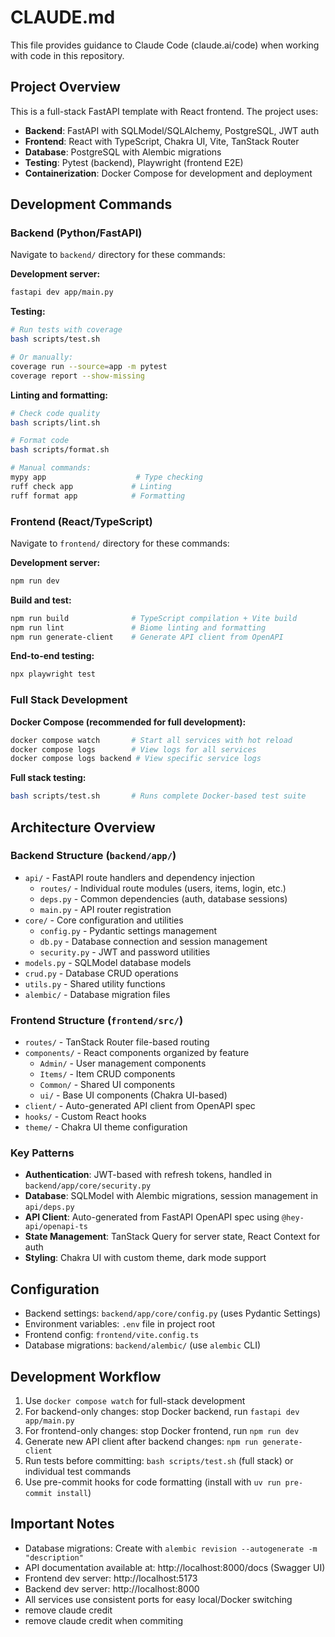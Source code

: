 # CLAUDE.md

This file provides guidance to Claude Code (claude.ai/code) when working with code in this repository.

## Project Overview

This is a full-stack FastAPI template with React frontend. The project uses:
- **Backend**: FastAPI with SQLModel/SQLAlchemy, PostgreSQL, JWT auth
- **Frontend**: React with TypeScript, Chakra UI, Vite, TanStack Router
- **Database**: PostgreSQL with Alembic migrations
- **Testing**: Pytest (backend), Playwright (frontend E2E)
- **Containerization**: Docker Compose for development and deployment

## Development Commands

### Backend (Python/FastAPI)
Navigate to `backend/` directory for these commands:

**Development server:**
```bash
fastapi dev app/main.py
```

**Testing:**
```bash
# Run tests with coverage
bash scripts/test.sh

# Or manually:
coverage run --source=app -m pytest
coverage report --show-missing
```

**Linting and formatting:**
```bash
# Check code quality
bash scripts/lint.sh

# Format code
bash scripts/format.sh

# Manual commands:
mypy app                    # Type checking
ruff check app             # Linting
ruff format app            # Formatting
```

### Frontend (React/TypeScript)
Navigate to `frontend/` directory for these commands:

**Development server:**
```bash
npm run dev
```

**Build and test:**
```bash
npm run build              # TypeScript compilation + Vite build
npm run lint               # Biome linting and formatting
npm run generate-client    # Generate API client from OpenAPI
```

**End-to-end testing:**
```bash
npx playwright test
```

### Full Stack Development

**Docker Compose (recommended for full development):**
```bash
docker compose watch       # Start all services with hot reload
docker compose logs        # View logs for all services
docker compose logs backend # View specific service logs
```

**Full stack testing:**
```bash
bash scripts/test.sh       # Runs complete Docker-based test suite
```

## Architecture Overview

### Backend Structure (`backend/app/`)
- `api/` - FastAPI route handlers and dependency injection
  - `routes/` - Individual route modules (users, items, login, etc.)
  - `deps.py` - Common dependencies (auth, database sessions)
  - `main.py` - API router registration
- `core/` - Core configuration and utilities
  - `config.py` - Pydantic settings management
  - `db.py` - Database connection and session management
  - `security.py` - JWT and password utilities
- `models.py` - SQLModel database models
- `crud.py` - Database CRUD operations
- `utils.py` - Shared utility functions
- `alembic/` - Database migration files

### Frontend Structure (`frontend/src/`)
- `routes/` - TanStack Router file-based routing
- `components/` - React components organized by feature
  - `Admin/` - User management components
  - `Items/` - Item CRUD components
  - `Common/` - Shared UI components
  - `ui/` - Base UI components (Chakra UI-based)
- `client/` - Auto-generated API client from OpenAPI spec
- `hooks/` - Custom React hooks
- `theme/` - Chakra UI theme configuration

### Key Patterns
- **Authentication**: JWT-based with refresh tokens, handled in `backend/app/core/security.py`
- **Database**: SQLModel with Alembic migrations, session management in `api/deps.py`
- **API Client**: Auto-generated from FastAPI OpenAPI spec using `@hey-api/openapi-ts`
- **State Management**: TanStack Query for server state, React Context for auth
- **Styling**: Chakra UI with custom theme, dark mode support

## Configuration

- Backend settings: `backend/app/core/config.py` (uses Pydantic Settings)
- Environment variables: `.env` file in project root
- Frontend config: `frontend/vite.config.ts`
- Database migrations: `backend/alembic/` (use `alembic` CLI)

## Development Workflow

1. Use `docker compose watch` for full-stack development
2. For backend-only changes: stop Docker backend, run `fastapi dev app/main.py`
3. For frontend-only changes: stop Docker frontend, run `npm run dev`
4. Generate new API client after backend changes: `npm run generate-client`
5. Run tests before committing: `bash scripts/test.sh` (full stack) or individual test commands
6. Use pre-commit hooks for code formatting (install with `uv run pre-commit install`)

## Important Notes

- Database migrations: Create with `alembic revision --autogenerate -m "description"`
- API documentation available at: http://localhost:8000/docs (Swagger UI)
- Frontend dev server: http://localhost:5173
- Backend dev server: http://localhost:8000
- All services use consistent ports for easy local/Docker switching
- remove claude credit
- remove claude credit when commiting